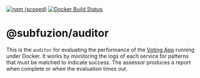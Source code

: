 [![npm (scoped)](https://img.shields.io/npm/v/@subfuzion/auditor.svg)](@subfuzion/auditor) [![Docker Build Status](https://img.shields.io/docker/build/subfuzion/vote-auditor.svg)](subfuzion/vote-auditor)

# @subfuzion/auditor

This is the `auditor` for evaluating the performance of the
[Voting App](https://github.com/subfuzion/docker-voting-app-nodejs)
running under Docker. It works by monitoring the logs of each service
for patterns that must be matched to indicate success. The assessor
produces a report when complete or when the evaluation times out.

